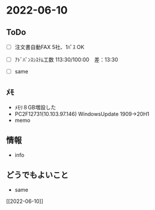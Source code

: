 # 2022-06-10

## ToDo
- [ ] 注文書自動FAX 5社、1ﾊﾟｽ OK
- [ ] ｱﾄﾞﾊﾞﾝｽｼｽﾃﾑ工数 113:30/100:00　差：13:30
- [ ] same


## ﾒﾓ
- ﾒﾓﾘ８GB増設した
- PC2F12731(10.103.97.146) WindowsUpdate 1909→20H1
- memo


## 情報
- info


## どうでもよいこと
- same


[[2022-06-10]]

